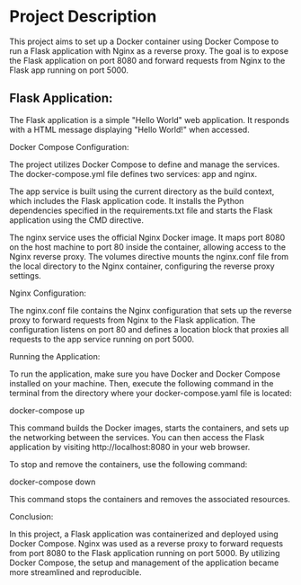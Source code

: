# Project Description

This project aims to set up a Docker container using Docker Compose to run a Flask application with Nginx as a reverse proxy. The goal is to expose the Flask application on port 8080 and forward requests from Nginx to the Flask app running on port 5000.

## Flask Application:

The Flask application is a simple "Hello World" web application. It responds with a HTML message displaying "Hello World!" when accessed.

Docker Compose Configuration:

The project utilizes Docker Compose to define and manage the services. The docker-compose.yml file defines two services: app and nginx.

The app service is built using the current directory as the build context, which includes the Flask application code. It installs the Python dependencies specified in the requirements.txt file and starts the Flask application using the CMD directive.

The nginx service uses the official Nginx Docker image. It maps port 8080 on the host machine to port 80 inside the container, allowing access to the Nginx reverse proxy. The volumes directive mounts the nginx.conf file from the local directory to the Nginx container, configuring the reverse proxy settings.

Nginx Configuration:

The nginx.conf file contains the Nginx configuration that sets up the reverse proxy to forward requests from Nginx to the Flask application.
The configuration listens on port 80 and defines a location block that proxies all requests to the app service running on port 5000.

Running the Application:

To run the application, make sure you have Docker and Docker Compose installed on your machine. Then, execute the following command in the terminal from the directory where your docker-compose.yaml file is located:

docker-compose up

This command builds the Docker images, starts the containers, and sets up the networking between the services. You can then access the Flask application by visiting http://localhost:8080 in your web browser.

To stop and remove the containers, use the following command:

docker-compose down

This command stops the containers and removes the associated resources.

Conclusion:

In this project, a Flask application was containerized and deployed using Docker Compose. Nginx was used as a reverse proxy to forward requests from port 8080 to the Flask application running on port 5000. By utilizing Docker Compose, the setup and management of the application became more streamlined and reproducible.
